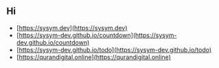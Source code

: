 ## Hi

- [https://sysym.dev](https://sysym.dev)
- [https://sysym-dev.github.io/countdown](https://sysym-dev.github.io/countdown)
- [https://sysym-dev.github.io/todo](https://sysym-dev.github.io/todo)
- [https://qurandigital.online](https://qurandigital.online)
